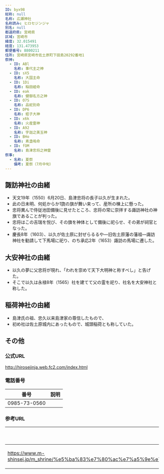 ```yaml
---
ID: byx98
総称: null
名称: 広瀬神社
名称読み: ヒロセジンジャ
別名: null
都道府県: 宮崎県
区域: 宮崎市
緯度: 32.015491
経度: 131.473953
郵便番号: 8800211
住所: 宮崎県宮崎市佐土原町下田島20292番地1
祭神:
  - ID: ABl
    名称: 事代主之神
  - ID: sX5
    名称: 大国主命
  - ID: 1Di
    名称: 稲田姫命
  - ID: eak
    名称: 健御名方之神
  - ID: O7S
    名称: 品蛇別命
  - ID: DP6
    名称: 蛭子大神
  - ID: x6k
    名称: 火産霊神
  - ID: A92
    名称: 宇迦之美玉神
  - ID: BHo
    名称: 素盞嗚命
  - ID: fOM
    名称: 島津忠将之神霊
祭事:
  - 名称: 夏祭
    備考: 夏祭（7月中旬）
---
```


## 諏訪神社の由緒

- 天文19年（1550）6月20日、島津忠将の長子以久が生まれた。
- 此の日未明、何処からか1旒の旗が舞い来って、産所の棟上に懸った。
- 忠将異んで侍従池田備後に見せたところ、忠将の常に崇拝する諏訪神社の神旗であることが判った。
- 忠将はこの吉瑞を悦び、その旗を神体として備後に祀らせ、その弟が祠官となった。
- 慶長8年（1603）、以久が佐土原に封ぜらるるや―旧佐土原藩の藩祖―諏訪神社を勧請して下馬場に祀り、のち承応2年（1653）諏訪の馬場に遷した。

## 大安神社の由緒

- 以久の夢に父忠将が現れ、「われを崇めて天下大明神と称すべし」と告げた。
- そこで以久は永禄8年（1565）社を建てて父の霊を祀り、社名を大安神社と称した。

## 稲荷神社の由緒

- 島津氏の祖、忠久以来島津家の尊信したもので、
- 初め社は佐土原城内にあったもので、城頭稲荷とも称していた。

## その他

### 公式URL

http://hirosejinja.web.fc2.com/index.html

### 電話番号

| 番号         | 説明 |
| ------------ | ---- |
| 0985-73-0560 |      |

### 参考URL

| URL                                                                                                                                                      | 説明   |
| -------------------------------------------------------------------------------------------------------------------------------------------------------- | ------ |
| https://www.m-shinsei.jp/m_shrine/%e5%ba%83%e7%80%ac%e7%a5%9e%e7%a4%be%ef%bc%88%e3%81%b2%e3%82%8d%e3%81%9b%e3%81%98%e3%82%93%e3%81%98%e3%82%83%ef%bc%89/ | 神社庁 |
